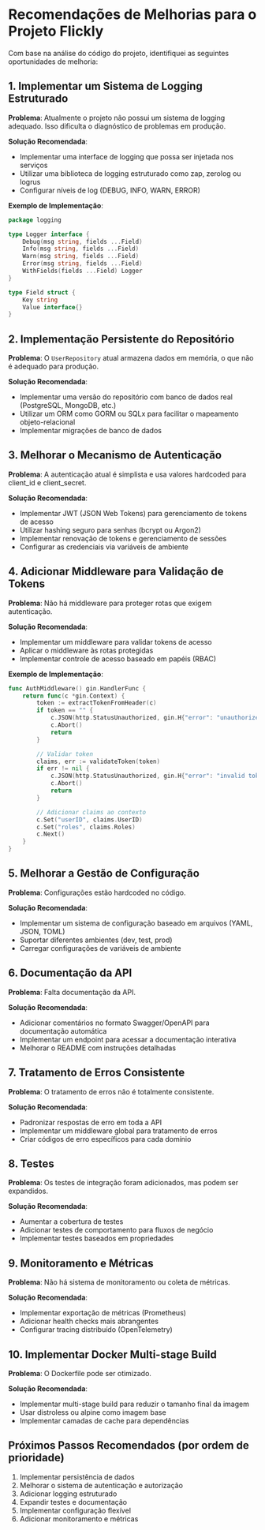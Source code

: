 # Recomendações de Melhorias para o Projeto Flickly

Com base na análise do código do projeto, identifiquei as seguintes oportunidades de melhoria:

## 1. Implementar um Sistema de Logging Estruturado

**Problema**: Atualmente o projeto não possui um sistema de logging adequado. Isso dificulta o diagnóstico de problemas em produção.

**Solução Recomendada**: 
- Implementar uma interface de logging que possa ser injetada nos serviços
- Utilizar uma biblioteca de logging estruturado como zap, zerolog ou logrus
- Configurar níveis de log (DEBUG, INFO, WARN, ERROR)

**Exemplo de Implementação**:
```go
package logging

type Logger interface {
    Debug(msg string, fields ...Field)
    Info(msg string, fields ...Field)
    Warn(msg string, fields ...Field)
    Error(msg string, fields ...Field)
    WithFields(fields ...Field) Logger
}

type Field struct {
    Key string
    Value interface{}
}
```

## 2. Implementação Persistente do Repositório

**Problema**: O `UserRepository` atual armazena dados em memória, o que não é adequado para produção.

**Solução Recomendada**:
- Implementar uma versão do repositório com banco de dados real (PostgreSQL, MongoDB, etc.)
- Utilizar um ORM como GORM ou SQLx para facilitar o mapeamento objeto-relacional
- Implementar migrações de banco de dados

## 3. Melhorar o Mecanismo de Autenticação

**Problema**: A autenticação atual é simplista e usa valores hardcoded para client_id e client_secret.

**Solução Recomendada**:
- Implementar JWT (JSON Web Tokens) para gerenciamento de tokens de acesso
- Utilizar hashing seguro para senhas (bcrypt ou Argon2)
- Implementar renovação de tokens e gerenciamento de sessões
- Configurar as credenciais via variáveis de ambiente

## 4. Adicionar Middleware para Validação de Tokens

**Problema**: Não há middleware para proteger rotas que exigem autenticação.

**Solução Recomendada**:
- Implementar um middleware para validar tokens de acesso
- Aplicar o middleware às rotas protegidas
- Implementar controle de acesso baseado em papéis (RBAC)

**Exemplo de Implementação**:
```go
func AuthMiddleware() gin.HandlerFunc {
    return func(c *gin.Context) {
        token := extractTokenFromHeader(c)
        if token == "" {
            c.JSON(http.StatusUnauthorized, gin.H{"error": "unauthorized"})
            c.Abort()
            return
        }

        // Validar token
        claims, err := validateToken(token)
        if err != nil {
            c.JSON(http.StatusUnauthorized, gin.H{"error": "invalid token"})
            c.Abort()
            return
        }

        // Adicionar claims ao contexto
        c.Set("userID", claims.UserID)
        c.Set("roles", claims.Roles)
        c.Next()
    }
}
```

## 5. Melhorar a Gestão de Configuração

**Problema**: Configurações estão hardcoded no código.

**Solução Recomendada**:
- Implementar um sistema de configuração baseado em arquivos (YAML, JSON, TOML)
- Suportar diferentes ambientes (dev, test, prod)
- Carregar configurações de variáveis de ambiente

## 6. Documentação da API

**Problema**: Falta documentação da API.

**Solução Recomendada**:
- Adicionar comentários no formato Swagger/OpenAPI para documentação automática
- Implementar um endpoint para acessar a documentação interativa
- Melhorar o README com instruções detalhadas

## 7. Tratamento de Erros Consistente

**Problema**: O tratamento de erros não é totalmente consistente.

**Solução Recomendada**:
- Padronizar respostas de erro em toda a API
- Implementar um middleware global para tratamento de erros
- Criar códigos de erro específicos para cada domínio

## 8. Testes

**Problema**: Os testes de integração foram adicionados, mas podem ser expandidos.

**Solução Recomendada**:
- Aumentar a cobertura de testes
- Adicionar testes de comportamento para fluxos de negócio
- Implementar testes baseados em propriedades

## 9. Monitoramento e Métricas

**Problema**: Não há sistema de monitoramento ou coleta de métricas.

**Solução Recomendada**:
- Implementar exportação de métricas (Prometheus)
- Adicionar health checks mais abrangentes
- Configurar tracing distribuído (OpenTelemetry)

## 10. Implementar Docker Multi-stage Build

**Problema**: O Dockerfile pode ser otimizado.

**Solução Recomendada**:
- Implementar multi-stage build para reduzir o tamanho final da imagem
- Usar distroless ou alpine como imagem base
- Implementar camadas de cache para dependências

## Próximos Passos Recomendados (por ordem de prioridade)

1. Implementar persistência de dados
2. Melhorar o sistema de autenticação e autorização
3. Adicionar logging estruturado
4. Expandir testes e documentação
5. Implementar configuração flexível
6. Adicionar monitoramento e métricas 